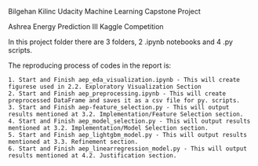 Bilgehan Kilinc Udacity Machine Learning Capstone Project

Ashrea Energy Prediction III Kaggle Competition

In this project folder there are 3 folders, 2 .ipynb notebooks and 4 .py scripts. 

The reproducing process of codes in the report is:
    
    1. Start and Finish aep_eda_visualization.ipynb - This will create figurese used in 2.2. Exploratory Visualization Section
    2. Start and Finish aep_preprocessing.ipynb - This will create preprocessed DataFrame and saves it as a csv file for py. scripts.
    3. Start and Finish aep-feature_selection.py - This will output results mentioned at 3.2. Implementation/Feature Selection section.
    4. Start and Finish aep_model_selection.py - This will output results mentioned at 3.2. Implementation/Model Selection section.
    5. Start and Finish aep_lightgbm_model.py - This will output results mentioned at 3.3. Refinement section.
    6. Start and Finish aep_linearregression_model.py - This will output results mentioned at 4.2. Justification section.